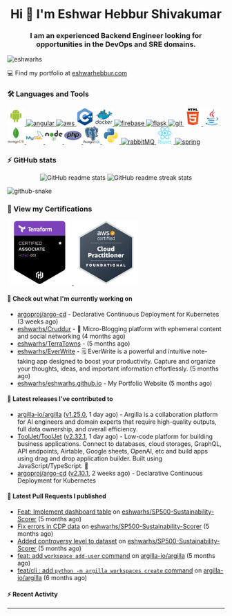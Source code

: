 <h1 align="center">Hi 👋 I'm Eshwar Hebbur Shivakumar</h1>
<h3 align="center">I am an experienced Backend Engineer looking for opportunities in the DevOps and SRE domains.</h3>


<p align="left"> <img src="https://komarev.com/ghpvc/?username=eshwarhs&label=Profile%20views&color=0e75b6&style=flat" alt="eshwarhs" /> </p>


💻 Find my portfolio at [eshwarhebbur.com](https://www.eshwarhebbur.com)
<br>

### 🛠 Languages and Tools
<p align="left"> <a href="https://developer.android.com" target="_blank" rel="noreferrer"> <img src="https://raw.githubusercontent.com/devicons/devicon/master/icons/android/android-original-wordmark.svg" alt="android" width="40" height="40"/> </a> <a href="https://angular.io" target="_blank" rel="noreferrer"> <img src="https://angular.io/assets/images/logos/angular/angular.svg" alt="angular" width="40" height="40"/> </a> <a href="https://aws.amazon.com" target="_blank" rel="noreferrer"> <img src="https://user-images.githubusercontent.com/25181517/183896132-54262f2e-6d98-41e3-8888-e40ab5a17326.png" alt="aws" width="40" height="40"/> </a> <a href="https://www.w3schools.com/cpp/" target="_blank" rel="noreferrer"> <img src="https://raw.githubusercontent.com/devicons/devicon/master/icons/cplusplus/cplusplus-original.svg" alt="cplusplus" width="40" height="40"/> </a> <a href="https://www.docker.com/" target="_blank" rel="noreferrer"> <img src="https://raw.githubusercontent.com/devicons/devicon/master/icons/docker/docker-original-wordmark.svg" alt="docker" width="40" height="40"/> </a> <a href="https://firebase.google.com/" target="_blank" rel="noreferrer"> <img src="https://www.vectorlogo.zone/logos/firebase/firebase-icon.svg" alt="firebase" width="40" height="40"/> </a> <a href="https://flask.palletsprojects.com/" target="_blank" rel="noreferrer"> <img src="https://www.vectorlogo.zone/logos/pocoo_flask/pocoo_flask-icon.svg" alt="flask" width="40" height="40"/> </a> <a href="https://git-scm.com/" target="_blank" rel="noreferrer"> <img src="https://www.vectorlogo.zone/logos/git-scm/git-scm-icon.svg" alt="git" width="40" height="40"/> </a> <a href="https://www.w3.org/html/" target="_blank" rel="noreferrer"> <img src="https://raw.githubusercontent.com/devicons/devicon/master/icons/html5/html5-original-wordmark.svg" alt="html5" width="40" height="40"/> </a> <a href="https://www.java.com" target="_blank" rel="noreferrer"> <img src="https://raw.githubusercontent.com/devicons/devicon/master/icons/java/java-original.svg" alt="java" width="40" height="40"/> </a> <a href="https://www.mongodb.com/" target="_blank" rel="noreferrer"> <img src="https://raw.githubusercontent.com/devicons/devicon/master/icons/mongodb/mongodb-original-wordmark.svg" alt="mongodb" width="40" height="40"/> </a> <a href="https://www.mysql.com/" target="_blank" rel="noreferrer"> <img src="https://raw.githubusercontent.com/devicons/devicon/master/icons/mysql/mysql-original-wordmark.svg" alt="mysql" width="40" height="40"/> </a> <a href="https://nodejs.org" target="_blank" rel="noreferrer"> <img src="https://raw.githubusercontent.com/devicons/devicon/master/icons/nodejs/nodejs-original-wordmark.svg" alt="nodejs" width="40" height="40"/> </a> <a href="https://www.php.net" target="_blank" rel="noreferrer"> <img src="https://raw.githubusercontent.com/devicons/devicon/master/icons/php/php-original.svg" alt="php" width="40" height="40"/> </a> <a href="https://www.postgresql.org" target="_blank" rel="noreferrer"> <img src="https://raw.githubusercontent.com/devicons/devicon/master/icons/postgresql/postgresql-original-wordmark.svg" alt="postgresql" width="40" height="40"/> </a> <a href="https://www.python.org" target="_blank" rel="noreferrer"> <img src="https://raw.githubusercontent.com/devicons/devicon/master/icons/python/python-original.svg" alt="python" width="40" height="40"/> </a> <a href="https://www.rabbitmq.com" target="_blank" rel="noreferrer"> <img src="https://www.vectorlogo.zone/logos/rabbitmq/rabbitmq-icon.svg" alt="rabbitMQ" width="40" height="40"/> </a> <a href="https://reactjs.org/" target="_blank" rel="noreferrer"> <img src="https://raw.githubusercontent.com/devicons/devicon/master/icons/react/react-original-wordmark.svg" alt="react" width="40" height="40"/> </a> <a href="https://spring.io/" target="_blank" rel="noreferrer"> <img src="https://www.vectorlogo.zone/logos/springio/springio-icon.svg" alt="spring" width="40" height="40"/> </a> </p>

### ⚡ GitHub stats

<p align="center">
  <img width="48%" src="https://github-readme-stats.vercel.app/api?username=eshwarhs&show_icons=true&theme=tokyonight" alt="GitHub readme stats" />
  <img width="48%" src="https://github-readme-streak-stats.herokuapp.com?user=eshwarhs&theme=dark&hide_border=true&date_format=M%20j%5B%2C%20Y%5D" alt="GitHub readme streak stats" />
</p>

<picture>
  <source media="(prefers-color-scheme: dark)" srcset="dist/github-contribution-grid-snake-dark.svg" />
  <source media="(prefers-color-scheme: light)" srcset="github-contribution-grid-snake.svg" />
  <img alt="github-snake" src="github-snake.svg" />
</picture>

### 🏅 View my Certifications 
<a href="https://www.credly.com/badges/7f788f91-7a8c-4bce-876a-347d99b7036b" target="_blank" rel="noreferrer"> <img src="https://github.com/eshwarhs/eshwarhs/blob/main/assets/Hashicorp_Certified_Terraform_Associate.png" alt="Terraform" width="150" height="150"/> </a>
<a href="https://www.credly.com/badges/f1750192-157a-4baf-b137-3482a55ada5e" target="_blank" rel="noreferrer"> <img src="https://github.com/eshwarhs/eshwarhs/blob/main/assets/aws-certified-cloud-practitioner.png" alt="AWS CCP" width="150" height="150"/> </a>
<br>

#### 👷 Check out what I'm currently working on

- [argoproj/argo-cd](https://github.com/argoproj/argo-cd) - Declarative Continuous Deployment for Kubernetes (3 weeks ago)
- [eshwarhs/Cruddur](https://github.com/eshwarhs/Cruddur) - 🔎 Micro-Blogging platform with ephemeral content and social networking (4 months ago)
- [eshwarhs/TerraTowns](https://github.com/eshwarhs/TerraTowns) -  (5 months ago)
- [eshwarhs/EverWrite](https://github.com/eshwarhs/EverWrite) - 🗒 EverWrite is a powerful and intuitive note-taking app designed to boost your productivity. Capture and organize your thoughts, ideas, and important information effortlessly. (5 months ago)
- [eshwarhs/eshwarhs.github.io](https://github.com/eshwarhs/eshwarhs.github.io) - My Portfolio Website (5 months ago)

#### 🔭 Latest releases I've contributed to

- [argilla-io/argilla](https://github.com/argilla-io/argilla) ([v1.25.0](https://github.com/argilla-io/argilla/releases/tag/v1.25.0), 1 day ago) - Argilla is a collaboration platform for AI engineers and domain experts that require high-quality outputs, full data ownership, and overall efficiency.
- [ToolJet/ToolJet](https://github.com/ToolJet/ToolJet) ([v2.32.1](https://github.com/ToolJet/ToolJet/releases/tag/v2.32.1), 1 day ago) - Low-code platform for building business applications. Connect to databases, cloud storages, GraphQL, API endpoints, Airtable, Google sheets, OpenAI, etc and build apps using drag and drop application builder. Built using JavaScript/TypeScript. 🚀
- [argoproj/argo-cd](https://github.com/argoproj/argo-cd) ([v2.10.1](https://github.com/argoproj/argo-cd/releases/tag/v2.10.1), 2 weeks ago) - Declarative Continuous Deployment for Kubernetes

#### 🔨 Latest Pull Requests I published

- [Feat: Implement dashboard table](https://github.com/eshwarhs/SP500-Sustainability-Scorer/pull/4) on [eshwarhs/SP500-Sustainability-Scorer](https://github.com/eshwarhs/SP500-Sustainability-Scorer) (5 months ago)
- [Fix errors in CDP data](https://github.com/eshwarhs/SP500-Sustainability-Scorer/pull/3) on [eshwarhs/SP500-Sustainability-Scorer](https://github.com/eshwarhs/SP500-Sustainability-Scorer) (5 months ago)
- [Added controversy level to dataset](https://github.com/eshwarhs/SP500-Sustainability-Scorer/pull/1) on [eshwarhs/SP500-Sustainability-Scorer](https://github.com/eshwarhs/SP500-Sustainability-Scorer) (5 months ago)
- [feat: add `workspace add-user` command](https://github.com/argilla-io/argilla/pull/3712) on [argilla-io/argilla](https://github.com/argilla-io/argilla) (5 months ago)
- [feat/cli : add `python -m argilla workspaces create` command](https://github.com/argilla-io/argilla/pull/3676) on [argilla-io/argilla](https://github.com/argilla-io/argilla) (6 months ago)

#### ⚡ Recent Activity

<!--START_SECTION:activity-->
<!--END_SECTION:activity-->



---


